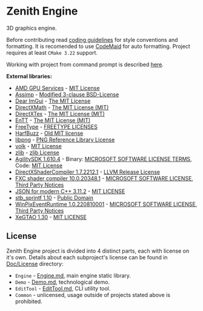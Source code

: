 # Zenith Engine

3D graphics engine.

Before contributing read [coding guidelines](Doc/CodeGuidelines.md) for style conventions and formatting. It is recomended to use [CodeMaid](http://www.codemaid.net/) for auto formatting. Project requires at least `CMake 3.22` support.

Working with project from command prompt is described [here](Doc/CMakeCLI.md).

**External libraries:**
 - [AMD GPU Services](https://github.com/GPUOpen-LibrariesAndSDKs/AGS_SDK) - [MIT License](Doc/License/ThirdParty/AGS.txt)
 - [Assimp](https://github.com/assimp/assimp) - [Modified 3-clause BSD-License](Doc/License/ThirdParty/Assimp.txt)
 - [Dear ImGui](https://github.com/ocornut/imgui) - [The MIT License](Doc/License/ThirdParty/Dear_ImGui.txt)
 - [DirectXMath](https://github.com/microsoft/DirectXMath) - [The MIT License (MIT)](Doc/License/ThirdParty/DirectXMath.txt)
 - [DirectXTex](https://github.com/microsoft/DirectXTex) - [The MIT License (MIT)](Doc/License/ThirdParty/DirectXTex.txt)
 - [EnTT](https://github.com/skypjack/entt) - [The MIT License (MIT)](Doc/License/ThirdParty/EnTT.txt)
 - [FreeType](https://gitlab.freedesktop.org/freetype/freetype) - [FREETYPE LICENSES](Doc/License/ThirdParty/FreeType.txt)
 - [HarfBuzz](https://github.com/harfbuzz/harfbuzz) - [Old MIT license](Doc/License/ThirdParty/HarfBuzz.txt)
 - [libpng](https://github.com/glennrp/libpng) - [PNG Reference Library License](Doc/License/ThirdParty/libpng.txt)
 - [volk](https://github.com/zeux/volk) - [MIT License](Doc/License/ThirdParty/volk.txt)
 - [zlib](https://github.com/madler/zlib) - [zlib License](Doc/License/ThirdParty/zlib.txt)
 - [AgilitySDK 1.610.4](https://devblogs.microsoft.com/directx/directx12agility/) - Binary: [MICROSOFT SOFTWARE LICENSE TERMS](Doc/License/ThirdParty/AgilitySDK.txt), Code: [MIT License](Doc/License/ThirdParty/AgilitySDK-code.txt)
 - [DirectXShaderCompiler 1.7.2212.1](https://github.com/microsoft/DirectXShaderCompiler) - [LLVM Release License](Doc/License/ThirdParty/DirectXShaderCompiler.txt)
 - [FXC shader compiler 10.0.20348.1](https://docs.microsoft.com/en-us/windows/win32/direct3dtools/fxc) - [MICROSOFT SOFTWARE LICENSE](Doc/License/ThirdParty/WindowsSdk.rtf), [Third Party Notices](Doc/License/ThirdParty/WindowsSdkThirdPartyNotices.rtf)
 - [JSON for modern C++ 3.11.2](https://github.com/nlohmann/json) - [MIT LICENSE](Doc/License/ThirdParty/json.txt)
 - [stb_sprintf 1.10](https://github.com/nothings/stb/blob/master/stb_sprintf.h) - [Public Domain](Doc/License/ThirdParty/stb_printf.txt)
 - [WinPixEventRuntime 1.0.220810001](https://www.nuget.org/packages/WinPixEventRuntime) - [MICROSOFT SOFTWARE LICENSE](Doc/License/ThirdParty/WinPixEventRuntime.txt), [Third Party Notices](Doc/License/ThirdParty/WinPixEventRuntimeThirdPartyNotices.txt)
 - [XeGTAO 1.30](https://github.com/GameTechDev/XeGTAO) - [MIT LICENSE](Doc/License/ThirdParty/XeGTAO.txt)

## License

Zenith Engine project is divided into 4 distinct parts, each with license on it's own.
Details about each subproject's license can be found in [Doc/License](Doc/License) directory:
 - `Engine` - [Engine.md](Doc/License/Engine.md), main engine static library.
 - `Demo` - [Demo.md](Doc/License/Demo.md), technological demo.
 - `EditTool` - [EditTool.md](Doc/License/EditTool.md), CLI utility tool.
 - `Common` - unlicensed, usage outside of projects stated above is prohibited.
